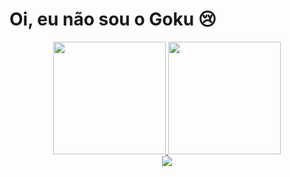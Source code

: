 <h1>Oi, eu não sou o Goku 😢</h1>

<div align="center">
  <a href="https://github.com/sandromzljr">
  <img height="180em" src="https://github-readme-stats.vercel.app/api?username=sandromzljr&show_icons=true&theme=dracula&include_all_commits=true&count_private=true"/>
  <img height="180em" src="https://github-readme-stats.vercel.app/api/top-langs/?username=sandromzljr&layout=compact&langs_count=7&theme=dracula"/>
</div>
  
<!--
<div align = "center" style="display: inline_block"><br>
  <img alt="Sandro-Hadoop" height="60" width="100" src="https://spark.apache.org/images/spark-logo-trademark.png"> 
  <img alt="Sandro-Airflow" height="60" width="100" src="https://spark.apache.org/images/AirflowLogo.png"> 
  <img alt="Sandro-Python" height="50" width="60" src="https://raw.githubusercontent.com/devicons/devicon/master/icons/python/python-original.svg">
  <img alt="Sandro-Pandas" height="50" width="60" src="https://cdn.jsdelivr.net/gh/devicons/devicon/icons/pandas/pandas-original.svg">
  <img alt="Sandro-Git" height="50" width="60" src="https://cdn.jsdelivr.net/gh/devicons/devicon/icons/git/git-original.svg">
</div>
-->
  
<!--  
<div align = "center" style="display: inline_block"><br>
  <a href="https://roadmap.sh"><img src="https://roadmap.sh/card/wide/672ce8cb31d65c235d48a4b7?variant=dark&roadmaps=devops" alt="roadmap.sh"/></a>
</div>
-->

<div align="center"> 
  <a href="https://www.linkedin.com/in/sandromzl-junior/" target="_blank"><img src="https://img.shields.io/badge/-LinkedIn-%230077B5?style=for-the-badge&logo=linkedin&logoColor=white" target="_blank"></a> 
</div>

